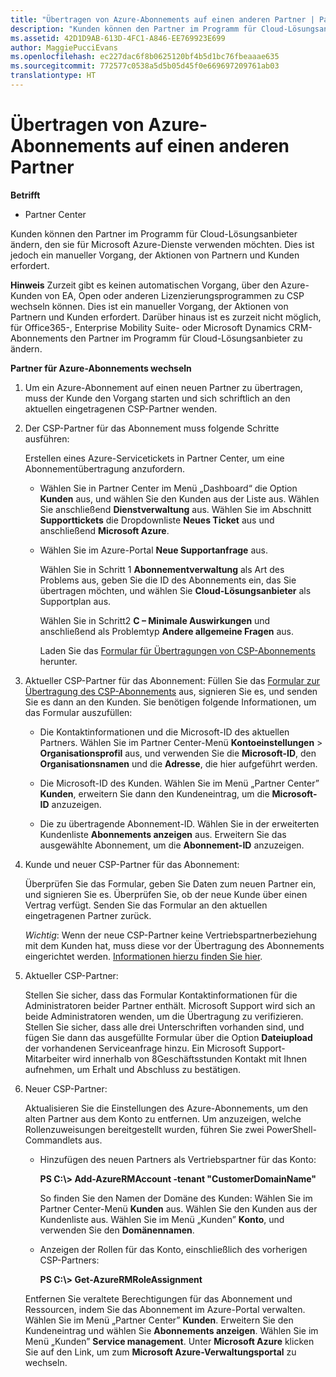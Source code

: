 ```yaml
---
title: "Übertragen von Azure-Abonnements auf einen anderen Partner | Partner Center"
description: "Kunden können den Partner im Programm für Cloud-Lösungsanbieter ändern, den sie für Microsoft Azure-Dienste verwenden möchten. Dies ist jedoch ein manueller Vorgang, der Aktionen von Partnern und Kunden erfordert."
ms.assetid: 42D1D9AB-613D-4FC1-A846-EE769923E699
author: MaggiePucciEvans
ms.openlocfilehash: ec227dac6f8b0625120bf4b5d1bc76fbeaaae635
ms.sourcegitcommit: 772577c0538a5d5b05d45f0e669697209761ab03
translationtype: HT
---
```

# <a name="switch-azure-subscriptions-to-a-different-partner"></a>Übertragen von Azure-Abonnements auf einen anderen Partner

**Betrifft**

-  Partner Center

Kunden können den Partner im Programm für Cloud-Lösungsanbieter ändern, den sie für Microsoft Azure-Dienste verwenden möchten. Dies ist jedoch ein manueller Vorgang, der Aktionen von Partnern und Kunden erfordert.

**Hinweis** Zurzeit gibt es keinen automatischen Vorgang, über den Azure-Kunden von EA, Open oder anderen Lizenzierungsprogrammen zu CSP wechseln können. Dies ist ein manueller Vorgang, der Aktionen von Partnern und Kunden erfordert. Darüber hinaus ist es zurzeit nicht möglich, für Office365-, Enterprise Mobility Suite- oder Microsoft Dynamics CRM-Abonnements den Partner im Programm für Cloud-Lösungsanbieter zu ändern.

 

**Partner für Azure-Abonnements wechseln**

1.  Um ein Azure-Abonnement auf einen neuen Partner zu übertragen, muss der Kunde den Vorgang starten und sich schriftlich an den aktuellen eingetragenen CSP-Partner wenden.

2.  Der CSP-Partner für das Abonnement muss folgende Schritte ausführen:

    Erstellen eines Azure-Servicetickets in Partner Center, um eine Abonnementübertragung anzufordern.

    -   Wählen Sie in Partner Center im Menü „Dashboard“ die Option **Kunden** aus, und wählen Sie den Kunden aus der Liste aus. Wählen Sie anschließend **Dienstverwaltung** aus. Wählen Sie im Abschnitt **Supporttickets** die Dropdownliste **Neues Ticket** aus und anschließend **Microsoft Azure**.

    -   Wählen Sie im Azure-Portal **Neue Supportanfrage** aus.

        Wählen Sie in Schritt 1 **Abonnementverwaltung** als Art des Problems aus, geben Sie die ID des Abonnements ein, das Sie übertragen möchten, und wählen Sie **Cloud-Lösungsanbieter** als Supportplan aus.

        Wählen Sie in Schritt2 **C – Minimale Auswirkungen** und anschließend als Problemtyp **Andere allgemeine Fragen** aus.

        Laden Sie das [Formular für Übertragungen von CSP-Abonnements](https://assets.windowsphone.com/5222c408-e546-4e01-b72a-2ec7d4c43d57/CSP_Subscription_Transfer_Form_Azure_InvariantCulture_Default.zip) herunter.

3.  Aktueller CSP-Partner für das Abonnement: Füllen Sie das [Formular zur Übertragung des CSP-Abonnements](https://assets.windowsphone.com/5222c408-e546-4e01-b72a-2ec7d4c43d57/CSP_Subscription_Transfer_Form_Azure_InvariantCulture_Default.zip) aus, signieren Sie es, und senden Sie es dann an den Kunden. Sie benötigen folgende Informationen, um das Formular auszufüllen:

    -   Die Kontaktinformationen und die Microsoft-ID des aktuellen Partners. Wählen Sie im Partner Center-Menü **Kontoeinstellungen** &gt; **Organisationsprofil** aus, und verwenden Sie die **Microsoft-ID**, den **Organisationsnamen** und die **Adresse**, die hier aufgeführt werden.

    -   Die Microsoft-ID des Kunden. Wählen Sie im Menü „Partner Center” **Kunden**, erweitern Sie dann den Kundeneintrag, um die **Microsoft-ID** anzuzeigen.

    -   Die zu übertragende Abonnement-ID. Wählen Sie in der erweiterten Kundenliste **Abonnements anzeigen** aus. Erweitern Sie das ausgewählte Abonnement, um die **Abonnement-ID** anzuzeigen.

4.  Kunde und neuer CSP-Partner für das Abonnement:

    Überprüfen Sie das Formular, geben Sie Daten zum neuen Partner ein, und signieren Sie es. Überprüfen Sie, ob der neue Kunde über einen Vertrag verfügt. Senden Sie das Formular an den aktuellen eingetragenen Partner zurück.

    *Wichtig*: Wenn der neue CSP-Partner keine Vertriebspartnerbeziehung mit dem Kunden hat, muss diese vor der Übertragung des Abonnements eingerichtet werden. [Informationen hierzu finden Sie hier](https://int.msdn.microsoft.com/en-us/library/partnercenter/mt750320.aspx).

5.  Aktueller CSP-Partner:

    Stellen Sie sicher, dass das Formular Kontaktinformationen für die Administratoren beider Partner enthält. Microsoft Support wird sich an beide Administratoren wenden, um die Übertragung zu verifizieren. Stellen Sie sicher, dass alle drei Unterschriften vorhanden sind, und fügen Sie dann das ausgefüllte Formular über die Option **Dateiupload** der vorhandenen Serviceanfrage hinzu. Ein Microsoft Support-Mitarbeiter wird innerhalb von 8Geschäftsstunden Kontakt mit Ihnen aufnehmen, um Erhalt und Abschluss zu bestätigen.

6.  Neuer CSP-Partner:

    Aktualisieren Sie die Einstellungen des Azure-Abonnements, um den alten Partner aus dem Konto zu entfernen. Um anzuzeigen, welche Rollenzuweisungen bereitgestellt wurden, führen Sie zwei PowerShell-Commandlets aus.

    -   Hinzufügen des neuen Partners als Vertriebspartner für das Konto:

        **PS C:\\&gt; Add-AzureRMAccount -tenant "CustomerDomainName"**

        So finden Sie den Namen der Domäne des Kunden: Wählen Sie im Partner Center-Menü **Kunden** aus. Wählen Sie den Kunden aus der Kundenliste aus. Wählen Sie im Menü „Kunden” **Konto**, und verwenden Sie den **Domänennamen**.

    -   Anzeigen der Rollen für das Konto, einschließlich des vorherigen CSP-Partners:

        **PS C:\\&gt; Get-AzureRMRoleAssignment**

    Entfernen Sie veraltete Berechtigungen für das Abonnement und Ressourcen, indem Sie das Abonnement im Azure-Portal verwalten. Wählen Sie im Menü „Partner Center” **Kunden**. Erweitern Sie den Kundeneintrag und wählen Sie **Abonnements anzeigen**. Wählen Sie im Menü „Kunden” **Service management**. Unter **Microsoft Azure** klicken Sie auf den Link, um zum **Microsoft Azure-Verwaltungsportal** zu wechseln.

 

 



